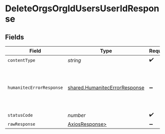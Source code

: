 # DeleteOrgsOrgIdUsersUserIdResponse


## Fields

| Field                                                                          | Type                                                                           | Required                                                                       | Description                                                                    |
| ------------------------------------------------------------------------------ | ------------------------------------------------------------------------------ | ------------------------------------------------------------------------------ | ------------------------------------------------------------------------------ |
| `contentType`                                                                  | *string*                                                                       | :heavy_check_mark:                                                             | N/A                                                                            |
| `humanitecErrorResponse`                                                       | [shared.HumanitecErrorResponse](../../models/shared/humanitecerrorresponse.md) | :heavy_minus_sign:                                                             | The request was invalid or the payload malformed.<br/><br/>                    |
| `statusCode`                                                                   | *number*                                                                       | :heavy_check_mark:                                                             | N/A                                                                            |
| `rawResponse`                                                                  | [AxiosResponse>](https://axios-http.com/docs/res_schema)                       | :heavy_minus_sign:                                                             | N/A                                                                            |